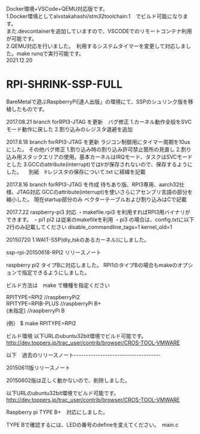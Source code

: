 Docker環境+VSCode+QEMU対応版です。<br>
1.Docker環境としてalvstakahashi/stm32toolchain:1　でビルド可能になります。<br>
また.devcontainerを追加していますので、VSCODEでのリモートコンテナ利用が可能です。<br>
2.QEMU対応を行いました。　利用するシステムタイマーを変更して対応しました。make runqで実行可能です。<br>
2021.12.20


# RPI-SHRINK-SSP-FULL
BareMetalで遊ぶRaspberryPi[達人出版」の環境にて、SSPのシュリンク版を移植したものです。

2017.08.21 
branch forRPI3-JTAG を更新　バグ修正
1.カーネル動作全般をSVCモード動作に戻した
2.割り込みのレジスタ退避を追加



2017.8.18 
branch forRPI3-JTAG を更新
ラジコン制御用にタイマー周期を10usにした。
その他バグ修正
1.割り込み時の割り込み許可禁止箇所の見直し
2.割り込み用スタックエリアの使用。基本カーネルはIRQモード、タスクはSVCモードとした
3.GCCのattribute(interrupt)ではlrが保存されないので、保存するようにした。
　別紙　lrレジスタの保存について.txt に経緯を記載




2017.8.16
branch forRPI3-JTAG を作成
待ちあり版、RPI3専用、aarch32仕様、JTAG対応
GCCのattribute(interrupt)を使いさらにアセンブリ言語の部分を
縮小した。
現在startup部分のみ
ベクターテーブルおよび割り込みはCで記載


2017.7.22
raspberry-pi3 対応
・makefile.rpi3 を利用すればRPI3用バイナリができます。
・pi1 pi2 は従来のmakefileを利用
・pi3 の場合は、config.txtに以下2行のみ記載してください
disable_commandline_tags=1
kernel_old=1
 

20150720
1.WAIT-SSP(dly_tskのあるカーネル)にしました。

ssp-rpi-20150618-RPI2 リリースノート

raspberry pi2 タイプBに対応しました。
RPI1のタイプBの場合もmakeのオプションで指定できるようにしました。


ビルド方法は　make で機種を指定ください

RPITYPE=RPI2		//raspberryPi2  
RPITYPE=RPIB-PLUS	//raspberryPi B+  
(未指定)			//raspberryPi B  

(例）
$ make RPITYPE=RPI2

ビルド環境
以下URLのubuntu32bit環境でビルド可能です。
http://dev.toppers.jp/trac_user/contrib/browser/CROS-TOOL-VMWARE




以下　過去のリリースノート------------------------------------

20150611版リリースノート

20150602版は正しく動かないので、削除しました。

以下URLのubuntu32bit環境でビルド可能です。
http://dev.toppers.jp/trac_user/contrib/browser/CROS-TOOL-VMWARE

Raspberry pi TYPE B+　対応にしました。

TYPE Bで確認するには、LEDの番号のdefineを変えてください。　main.c
